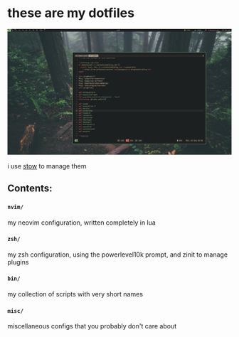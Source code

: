 # these are my dotfiles

<img src="./rice.png">

i use [stow](https://www.gnu.org/software/stow/) to manage them

## Contents:

#### `nvim/`

my neovim configuration, written completely in lua

#### `zsh/`

my zsh configuration, using the powerlevel10k prompt, and zinit to manage plugins

#### `bin/`

my collection of scripts with very short names

#### `misc/`

miscellaneous configs that you probably don't care about
